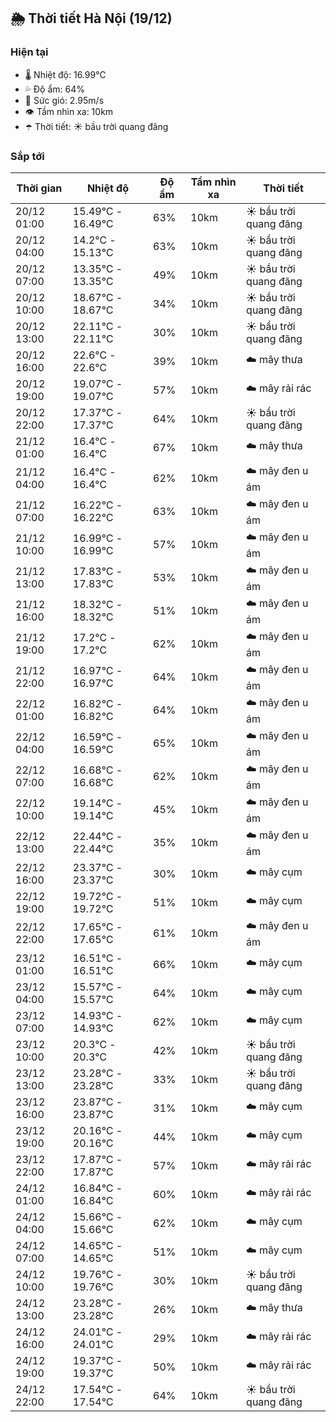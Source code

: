 ## 🌦️ Thời tiết Hà Nội (19/12)

### Hiện tại

- 🌡️ Nhiệt độ: 16.99℃
- 💦 Độ ẩm: 64%
- 💨 Sức gió: 2.95m/s
- 👁️ Tầm nhìn xa: 10km
- ☂️ Thời tiết: ☀️ bầu trời quang đãng

### Sắp tới

| Thời gian | Nhiệt độ | Độ ẩm | Tầm nhìn xa | Thời tiết |
| --- | --- | --- | --- | --- |
| 20/12 01:00 | 15.49℃ - 16.49℃ | 63% | 10km | ☀️ bầu trời quang đãng |
| 20/12 04:00 | 14.2℃ - 15.13℃ | 63% | 10km | ☀️ bầu trời quang đãng |
| 20/12 07:00 | 13.35℃ - 13.35℃ | 49% | 10km | ☀️ bầu trời quang đãng |
| 20/12 10:00 | 18.67℃ - 18.67℃ | 34% | 10km | ☀️ bầu trời quang đãng |
| 20/12 13:00 | 22.11℃ - 22.11℃ | 30% | 10km | ☀️ bầu trời quang đãng |
| 20/12 16:00 | 22.6℃ - 22.6℃ | 39% | 10km | ☁️ mây thưa |
| 20/12 19:00 | 19.07℃ - 19.07℃ | 57% | 10km | ☁️ mây rải rác |
| 20/12 22:00 | 17.37℃ - 17.37℃ | 64% | 10km | ☀️ bầu trời quang đãng |
| 21/12 01:00 | 16.4℃ - 16.4℃ | 67% | 10km | ☁️ mây thưa |
| 21/12 04:00 | 16.4℃ - 16.4℃ | 62% | 10km | ☁️ mây đen u ám |
| 21/12 07:00 | 16.22℃ - 16.22℃ | 63% | 10km | ☁️ mây đen u ám |
| 21/12 10:00 | 16.99℃ - 16.99℃ | 57% | 10km | ☁️ mây đen u ám |
| 21/12 13:00 | 17.83℃ - 17.83℃ | 53% | 10km | ☁️ mây đen u ám |
| 21/12 16:00 | 18.32℃ - 18.32℃ | 51% | 10km | ☁️ mây đen u ám |
| 21/12 19:00 | 17.2℃ - 17.2℃ | 62% | 10km | ☁️ mây đen u ám |
| 21/12 22:00 | 16.97℃ - 16.97℃ | 64% | 10km | ☁️ mây đen u ám |
| 22/12 01:00 | 16.82℃ - 16.82℃ | 64% | 10km | ☁️ mây đen u ám |
| 22/12 04:00 | 16.59℃ - 16.59℃ | 65% | 10km | ☁️ mây đen u ám |
| 22/12 07:00 | 16.68℃ - 16.68℃ | 62% | 10km | ☁️ mây đen u ám |
| 22/12 10:00 | 19.14℃ - 19.14℃ | 45% | 10km | ☁️ mây đen u ám |
| 22/12 13:00 | 22.44℃ - 22.44℃ | 35% | 10km | ☁️ mây đen u ám |
| 22/12 16:00 | 23.37℃ - 23.37℃ | 30% | 10km | ☁️ mây cụm |
| 22/12 19:00 | 19.72℃ - 19.72℃ | 51% | 10km | ☁️ mây cụm |
| 22/12 22:00 | 17.65℃ - 17.65℃ | 61% | 10km | ☁️ mây đen u ám |
| 23/12 01:00 | 16.51℃ - 16.51℃ | 66% | 10km | ☁️ mây cụm |
| 23/12 04:00 | 15.57℃ - 15.57℃ | 64% | 10km | ☁️ mây cụm |
| 23/12 07:00 | 14.93℃ - 14.93℃ | 62% | 10km | ☁️ mây cụm |
| 23/12 10:00 | 20.3℃ - 20.3℃ | 42% | 10km | ☀️ bầu trời quang đãng |
| 23/12 13:00 | 23.28℃ - 23.28℃ | 33% | 10km | ☀️ bầu trời quang đãng |
| 23/12 16:00 | 23.87℃ - 23.87℃ | 31% | 10km | ☁️ mây cụm |
| 23/12 19:00 | 20.16℃ - 20.16℃ | 44% | 10km | ☁️ mây cụm |
| 23/12 22:00 | 17.87℃ - 17.87℃ | 57% | 10km | ☁️ mây rải rác |
| 24/12 01:00 | 16.84℃ - 16.84℃ | 60% | 10km | ☁️ mây rải rác |
| 24/12 04:00 | 15.66℃ - 15.66℃ | 62% | 10km | ☁️ mây cụm |
| 24/12 07:00 | 14.65℃ - 14.65℃ | 51% | 10km | ☁️ mây cụm |
| 24/12 10:00 | 19.76℃ - 19.76℃ | 30% | 10km | ☀️ bầu trời quang đãng |
| 24/12 13:00 | 23.28℃ - 23.28℃ | 26% | 10km | ☁️ mây thưa |
| 24/12 16:00 | 24.01℃ - 24.01℃ | 29% | 10km | ☁️ mây rải rác |
| 24/12 19:00 | 19.37℃ - 19.37℃ | 50% | 10km | ☁️ mây rải rác |
| 24/12 22:00 | 17.54℃ - 17.54℃ | 64% | 10km | ☀️ bầu trời quang đãng |
